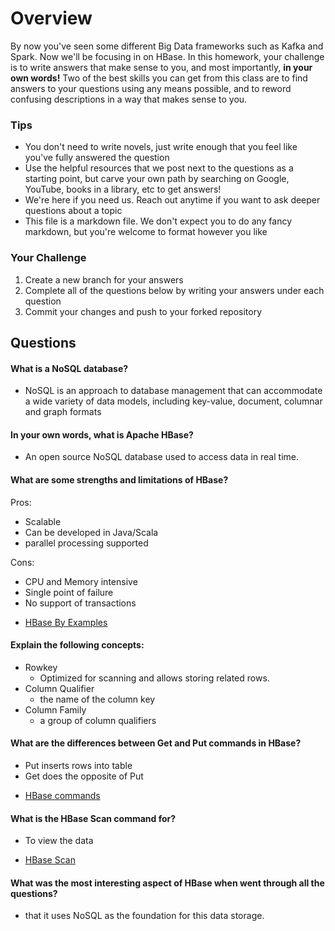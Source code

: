 # Overview

By now you've seen some different Big Data frameworks such as Kafka and Spark. Now we'll be focusing in on HBase. In this homework, your
challenge is to write answers that make sense to you, and most importantly, **in your own words!**
Two of the best skills you can get from this class are to find answers to your questions using any means possible, and to
reword confusing descriptions in a way that makes sense to you. 

### Tips
* You don't need to write novels, just write enough that you feel like you've fully answered the question
* Use the helpful resources that we post next to the questions as a starting point, but carve your own path by searching on Google, YouTube, books in a library, etc to get answers!
* We're here if you need us. Reach out anytime if you want to ask deeper questions about a topic 
* This file is a markdown file. We don't expect you to do any fancy markdown, but you're welcome to format however you like


### Your Challenge
1. Create a new branch for your answers 
2. Complete all of the questions below by writing your answers under each question
3. Commit your changes and push to your forked repository

## Questions
#### What is a NoSQL database? 
- NoSQL is an approach to database management that can accommodate a wide variety of data models, including key-value, document, columnar and graph formats

#### In your own words, what is Apache HBase? 
- An open source NoSQL database used to access data in real time. 

#### What are some strengths and limitations of HBase? 
Pros:
- Scalable
- Can be developed in Java/Scala
- parallel processing supported

Cons:
- CPU and Memory intensive
- Single point of failure
- No support of transactions

* [HBase By Examples](https://sparkbyexamples.com/apache-hbase-tutorial/)

#### Explain the following concepts: 
* Rowkey
  * Optimized for scanning and allows storing related rows.
* Column Qualifier
  * the name of the column key
* Column Family
  * a group of column qualifiers


#### What are the differences between Get and Put commands in HBase? 
- Put inserts rows into table
- Get does the opposite of Put
* [HBase commands](https://www.tutorialspoint.com/hbase/hbase_create_data.htm)


#### What is the HBase Scan command for? 
- To view the data
* [HBase Scan](https://www.tutorialspoint.com/hbase/hbase_scan.htm)

#### What was the most interesting aspect of HBase when went through all the questions? 
- that it uses NoSQL as the foundation for this data storage.